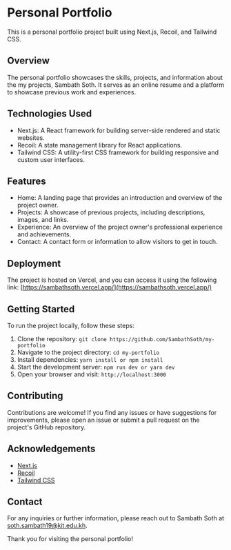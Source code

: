 # Personal Portfolio

This is a personal portfolio project built using Next.js, Recoil, and Tailwind CSS.

## Overview

The personal portfolio showcases the skills, projects, and information about the my projects, Sambath Soth. It serves as an online resume and a platform to showcase previous work and experiences.

## Technologies Used

-   Next.js: A React framework for building server-side rendered and static websites.
-   Recoil: A state management library for React applications.
-   Tailwind CSS: A utility-first CSS framework for building responsive and custom user interfaces.

## Features

-   Home: A landing page that provides an introduction and overview of the project owner.
-   Projects: A showcase of previous projects, including descriptions, images, and links.
-   Experience: An overview of the project owner's professional experience and achievements.
-   Contact: A contact form or information to allow visitors to get in touch.

## Deployment

The project is hosted on Vercel, and you can access it using the following link: [https://sambathsoth.vercel.app/](https://sambathsoth.vercel.app/)

## Getting Started

To run the project locally, follow these steps:

1. Clone the repository: `git clone https://github.com/SambathSoth/my-portfolio`
2. Navigate to the project directory: `cd my-portfolio`
3. Install dependencies: `yarn install or npm install`
4. Start the development server: `npm run dev or yarn dev`
5. Open your browser and visit: `http://localhost:3000`

## Contributing

Contributions are welcome! If you find any issues or have suggestions for improvements, please open an issue or submit a pull request on the project's GitHub repository.

## Acknowledgements

-   [Next.js](https://nextjs.org/)
-   [Recoil](https://recoiljs.org/)
-   [Tailwind CSS](https://tailwindcss.com/)

## Contact

For any inquiries or further information, please reach out to Sambath Soth at [soth.sambath19@kit.edu.kh](mailto:soth.sambath19@kit.edu.kh).

Thank you for visiting the personal portfolio!
